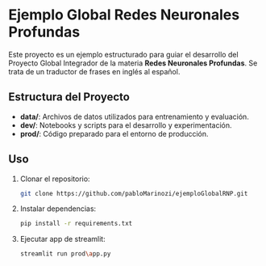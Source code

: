 # Ejemplo Global Redes Neuronales Profundas

Este proyecto es un ejemplo estructurado para guiar el desarrollo del Proyecto Global Integrador de la materia **Redes Neuronales Profundas**. Se trata de un traductor de frases en inglés al español.

## Estructura del Proyecto

- **data/**: Archivos de datos utilizados para entrenamiento y evaluación.  
- **dev/**: Notebooks y scripts para el desarrollo y experimentación.  
- **prod/**: Código preparado para el entorno de producción.

## Uso

1. Clonar el repositorio:
   ```bash
   git clone https://github.com/pabloMarinozi/ejemploGlobalRNP.git
   ```
2. Instalar dependencias:
   ```bash
   pip install -r requirements.txt
   ```
3. Ejecutar app de streamlit:
   ```bash
   streamlit run prod\app.py
   ```
